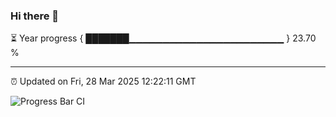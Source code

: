 ### Hi there 👋

⏳ Year progress { ███████▁▁▁▁▁▁▁▁▁▁▁▁▁▁▁▁▁▁▁▁▁▁▁ } 23.70 %

---

⏰ Updated on Fri, 28 Mar 2025 12:22:11 GMT

![Progress Bar CI](https://github.com/code-lakshay/GitHub-Actions-Demo/workflows/Progress%20Bar%20CI/badge.svg)
